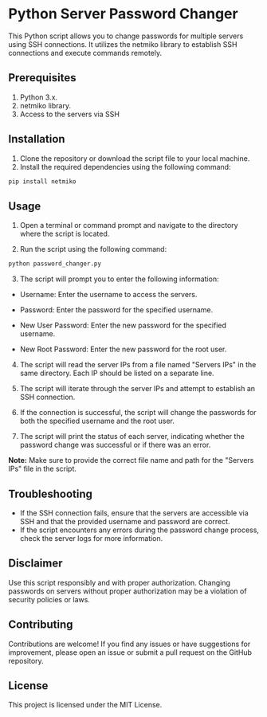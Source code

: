 # Python Server Password Changer

This Python script allows you to change passwords for multiple servers using SSH connections. It utilizes the netmiko library to establish SSH connections and execute commands remotely.

## Prerequisites

1. Python 3.x.
2. netmiko library.
3. Access to the servers via SSH

## Installation
1. Clone the repository or download the script file to your local machine.
2. Install the required dependencies using the following command:

```bash
pip install netmiko
```
## Usage

1. Open a terminal or command prompt and navigate to the directory where the script is located.

2. Run the script using the following command:
```bash
python password_changer.py
```
3. The script will prompt you to enter the following information:

- Username: Enter the username to access the servers.

- Password: Enter the password for the specified username.

- New User Password: Enter the new password for the specified username.

- New Root Password: Enter the new password for the root user.

4. The script will read the server IPs from a file named "Servers IPs" in the same directory. Each IP should be listed on a separate line.

5. The script will iterate through the server IPs and attempt to establish an SSH connection.

6. If the connection is successful, the script will change the passwords for both the specified username and the root user.

7. The script will print the status of each server, indicating whether the password change was successful or if there was an error.

**Note:** Make sure to provide the correct file name and path for the "Servers IPs" file in the script.

## Troubleshooting
- If the SSH connection fails, ensure that the servers are accessible via SSH and that the provided username and password are correct.
- If the script encounters any errors during the password change process, check the server logs for more information.

## Disclaimer
Use this script responsibly and with proper authorization. Changing passwords on servers without proper authorization may be a violation of security policies or laws.

## Contributing
Contributions are welcome! If you find any issues or have suggestions for improvement, please open an issue or submit a pull request on the GitHub repository.

## License
This project is licensed under the MIT License.